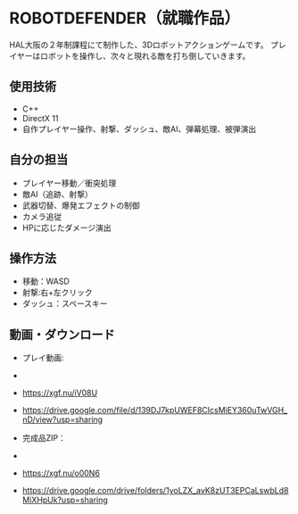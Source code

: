 # ROBOTDEFENDER（就職作品）

HAL大阪の２年制課程にて制作した、3Dロボットアクションゲームです。
プレイヤーはロボットを操作し、次々と現れる敵を打ち倒していきます。
## 使用技術
- C++
- DirectX 11
- 自作プレイヤー操作、射撃、ダッシュ、敵AI、弾幕処理、被弾演出
## 自分の担当
- プレイヤー移動／衝突処理
- 敵AI（追跡、射撃）
- 武器切替、爆発エフェクトの制御
- カメラ追従
- HPに応じたダメージ演出

## 操作方法
- 移動：WASD
- 射撃:右+左クリック
- ダッシュ：スペースキー

## 動画・ダウンロード
- プレイ動画:
- 
- https://xgf.nu/iV08U
- https://drive.google.com/file/d/139DJ7kpUWEF8CIcsMiEY360uTwVGH_nD/view?usp=sharing


- 完成品ZIP：
- 
- https://xgf.nu/o00N6
- https://drive.google.com/drive/folders/1yoLZX_avK8zUT3EPCaLswbLd8MiXHpUk?usp=sharing


